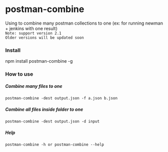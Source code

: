 # postman-combine
Using to combine many postman collections to one (ex: for running newman + jenkins with one result)  
```Note: support version 2.1```  
```Older versions will be updated soon```  

### Install
  npm install postman-combine -g
  
### How to use
  ##### Combine many files to one
    postman-combine -dest output.json -f a.json b.json
  
  ##### Combine all files inside folder to one
    postman-combine -dest output.json -d input
  
  ##### Help
    postman-combine -h or postman-combine --help
